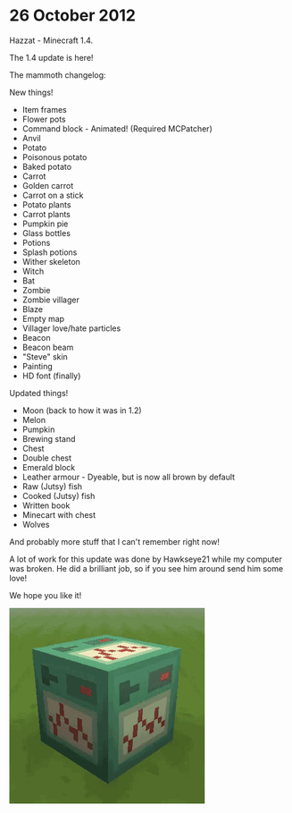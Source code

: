 # 26 October 2012
Hazzat - Minecraft 1.4.

The 1.4 update is here!

The mammoth changelog:

New things!
- Item frames
- Flower pots
- Command block - Animated! (Required MCPatcher)
- Anvil
- Potato
- Poisonous potato
- Baked potato
- Carrot
- Golden carrot
- Carrot on a stick
- Potato plants
- Carrot plants
- Pumpkin pie
- Glass bottles
- Potions
- Splash potions
- Wither skeleton
- Witch
- Bat
- Zombie
- Zombie villager
- Blaze
- Empty map
- Villager love/hate particles
- Beacon
- Beacon beam
- "Steve" skin
- Painting
- HD font (finally)

Updated things!
- Moon (back to how it was in 1.2)
- Melon
- Pumpkin
- Brewing stand
- Chest
- Double chest
- Emerald block
- Leather armour - Dyeable, but is now all brown by default
- Raw (Jutsy) fish
- Cooked (Jutsy) fish
- Written book
- Minecart with chest
- Wolves

And probably more stuff that I can't remember right now!

A lot of work for this update was done by Hawkseye21 while my computer was broken. He did a brilliant job, so if you see him around send him some love!

We hope you like it!

![Animated command block](../../images/5.gif)
